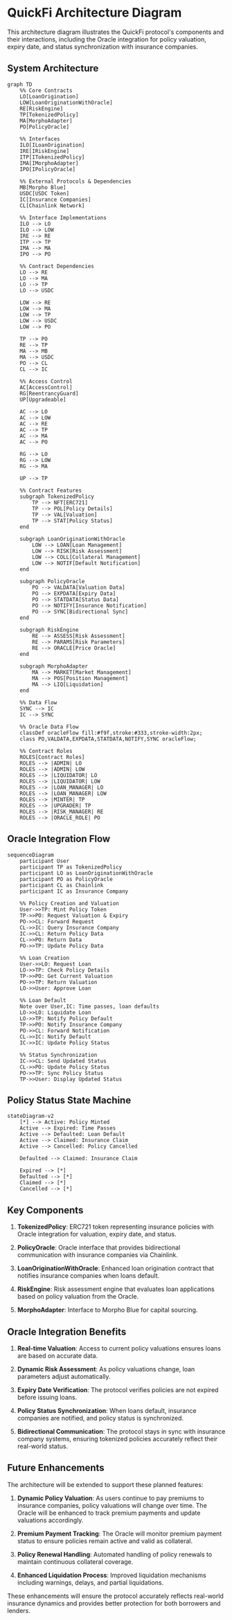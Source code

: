 # QuickFi Architecture Diagram

This architecture diagram illustrates the QuickFi protocol's components and their interactions, including the Oracle integration for policy valuation, expiry date, and status synchronization with insurance companies.

## System Architecture

```mermaid
graph TD
    %% Core Contracts
    LO[LoanOrigination]
    LOW[LoanOriginationWithOracle]
    RE[RiskEngine]
    TP[TokenizedPolicy]
    MA[MorphoAdapter]
    PO[PolicyOracle]

    %% Interfaces
    ILO[ILoanOrigination]
    IRE[IRiskEngine]
    ITP[ITokenizedPolicy]
    IMA[IMorphoAdapter]
    IPO[IPolicyOracle]

    %% External Protocols & Dependencies
    MB[Morpho Blue]
    USDC[USDC Token]
    IC[Insurance Companies]
    CL[Chainlink Network]

    %% Interface Implementations
    ILO --> LO
    ILO --> LOW
    IRE --> RE
    ITP --> TP
    IMA --> MA
    IPO --> PO

    %% Contract Dependencies
    LO --> RE
    LO --> MA
    LO --> TP
    LO --> USDC

    LOW --> RE
    LOW --> MA
    LOW --> TP
    LOW --> USDC
    LOW --> PO

    TP --> PO
    RE --> TP
    MA --> MB
    MA --> USDC
    PO --> CL
    CL --> IC

    %% Access Control
    AC[AccessControl]
    RG[ReentrancyGuard]
    UP[Upgradeable]

    AC --> LO
    AC --> LOW
    AC --> RE
    AC --> TP
    AC --> MA
    AC --> PO

    RG --> LO
    RG --> LOW
    RG --> MA

    UP --> TP

    %% Contract Features
    subgraph TokenizedPolicy
        TP --> NFT[ERC721]
        TP --> POL[Policy Details]
        TP --> VAL[Valuation]
        TP --> STAT[Policy Status]
    end

    subgraph LoanOriginationWithOracle
        LOW --> LOAN[Loan Management]
        LOW --> RISK[Risk Assessment]
        LOW --> COLL[Collateral Management]
        LOW --> NOTIF[Default Notification]
    end

    subgraph PolicyOracle
        PO --> VALDATA[Valuation Data]
        PO --> EXPDATA[Expiry Data]
        PO --> STATDATA[Status Data]
        PO --> NOTIFY[Insurance Notification]
        PO --> SYNC[Bidirectional Sync]
    end

    subgraph RiskEngine
        RE --> ASSESS[Risk Assessment]
        RE --> PARAMS[Risk Parameters]
        RE --> ORACLE[Price Oracle]
    end

    subgraph MorphoAdapter
        MA --> MARKET[Market Management]
        MA --> POS[Position Management]
        MA --> LIQ[Liquidation]
    end

    %% Data Flow
    SYNC --> IC
    IC --> SYNC

    %% Oracle Data Flow
    classDef oracleFlow fill:#f9f,stroke:#333,stroke-width:2px;
    class PO,VALDATA,EXPDATA,STATDATA,NOTIFY,SYNC oracleFlow;

    %% Contract Roles
    ROLES[Contract Roles]
    ROLES --> |ADMIN| LO
    ROLES --> |ADMIN| LOW
    ROLES --> |LIQUIDATOR| LO
    ROLES --> |LIQUIDATOR| LOW
    ROLES --> |LOAN_MANAGER| LO
    ROLES --> |LOAN_MANAGER| LOW
    ROLES --> |MINTER| TP
    ROLES --> |UPGRADER| TP
    ROLES --> |RISK_MANAGER| RE
    ROLES --> |ORACLE_ROLE| PO
```

## Oracle Integration Flow

```mermaid
sequenceDiagram
    participant User
    participant TP as TokenizedPolicy
    participant LO as LoanOriginationWithOracle
    participant PO as PolicyOracle
    participant CL as Chainlink
    participant IC as Insurance Company

    %% Policy Creation and Valuation
    User->>TP: Mint Policy Token
    TP->>PO: Request Valuation & Expiry
    PO->>CL: Forward Request
    CL->>IC: Query Insurance Company
    IC->>CL: Return Policy Data
    CL->>PO: Return Data
    PO->>TP: Update Policy Data

    %% Loan Creation
    User->>LO: Request Loan
    LO->>TP: Check Policy Details
    TP->>PO: Get Current Valuation
    PO->>TP: Return Valuation
    LO->>User: Approve Loan

    %% Loan Default
    Note over User,IC: Time passes, loan defaults
    LO->>LO: Liquidate Loan
    LO->>TP: Notify Policy Default
    TP->>PO: Notify Insurance Company
    PO->>CL: Forward Notification
    CL->>IC: Notify Default
    IC->>IC: Update Policy Status

    %% Status Synchronization
    IC->>CL: Send Updated Status
    CL->>PO: Update Policy Status
    PO->>TP: Sync Policy Status
    TP->>User: Display Updated Status
```

## Policy Status State Machine

```mermaid
stateDiagram-v2
    [*] --> Active: Policy Minted
    Active --> Expired: Time Passes
    Active --> Defaulted: Loan Default
    Active --> Claimed: Insurance Claim
    Active --> Cancelled: Policy Cancelled

    Defaulted --> Claimed: Insurance Claim

    Expired --> [*]
    Defaulted --> [*]
    Claimed --> [*]
    Cancelled --> [*]
```

## Key Components

1. **TokenizedPolicy**: ERC721 token representing insurance policies with Oracle integration for valuation, expiry date, and status.

2. **PolicyOracle**: Oracle interface that provides bidirectional communication with insurance companies via Chainlink.

3. **LoanOriginationWithOracle**: Enhanced loan origination contract that notifies insurance companies when loans default.

4. **RiskEngine**: Risk assessment engine that evaluates loan applications based on policy valuation from the Oracle.

5. **MorphoAdapter**: Interface to Morpho Blue for capital sourcing.

## Oracle Integration Benefits

1. **Real-time Valuation**: Access to current policy valuations ensures loans are based on accurate data.

2. **Dynamic Risk Assessment**: As policy valuations change, loan parameters adjust automatically.

3. **Expiry Date Verification**: The protocol verifies policies are not expired before issuing loans.

4. **Policy Status Synchronization**: When loans default, insurance companies are notified, and policy status is synchronized.

5. **Bidirectional Communication**: The protocol stays in sync with insurance company systems, ensuring tokenized policies accurately reflect their real-world status.

## Future Enhancements

The architecture will be extended to support these planned features:

1. **Dynamic Policy Valuation**: As users continue to pay premiums to insurance companies, policy valuations will change over time. The Oracle will be enhanced to track premium payments and update valuations accordingly.

2. **Premium Payment Tracking**: The Oracle will monitor premium payment status to ensure policies remain active and valid as collateral.

3. **Policy Renewal Handling**: Automated handling of policy renewals to maintain continuous collateral coverage.

4. **Enhanced Liquidation Process**: Improved liquidation mechanisms including warnings, delays, and partial liquidations.

These enhancements will ensure the protocol accurately reflects real-world insurance dynamics and provides better protection for both borrowers and lenders.
